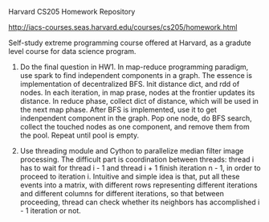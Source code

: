 Harvard CS205 Homework Repository  

http://iacs-courses.seas.harvard.edu/courses/cs205/homework.html  

Self-study extreme programming course offered at Harvard, as a gradute level course for data science program. 

1. Do the final question in HW1. In map-reduce programming paradigm, use spark to find independent components in a graph. The essence is implementation of decentralized BFS. Init distance dict, and rdd of nodes. In each iteration, in map prase, nodes at the frontier updates its distance. In reduce phase, collect dict of distance, which will be used in the next map phase. After BFS is implemented, use it to get indenpendent component in the graph. Pop one node, do BFS search, collect the touched nodes as one component, and remove them from the pool. Repeat until pool is empty. 

2. Use threading module and Cython to parallelize median filter image processing. The difficult part is coordination between threads: thread i has to wait for thread i - 1 and thread i + 1 finish iteration n - 1, in order to proceed to iteration i. Intuitive and simple idea is that, put all these events into a matrix, with different rows representing different iterations and different columns for different iterations, so that between proceeding, thread can check whether its neighbors has accomplished i - 1 iteration or not. 
